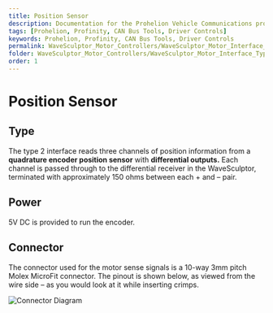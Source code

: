 ```yaml
---
title: Position Sensor
description: Documentation for the Prohelion Vehicle Communications protocol
tags: [Prohelion, Profinity, CAN Bus Tools, Driver Controls]
keywords: Prohelion, Profinity, CAN Bus Tools, Driver Controls
permalink: WaveSculptor_Motor_Controllers/WaveSculptor_Motor_Interface_Type_2/Position_Sensor.html
folder: WaveSculptor_Motor_Controllers/WaveSculptor_Motor_Interface_Type_2
order: 1
---
```


# Position Sensor

## Type

The type 2 interface reads three channels of position information from a <strong>quadrature encoder position sensor</strong> with <strong>differential outputs.</strong>  Each channel is passed through to the differential receiver in the WaveSculptor, terminated with approximately 150 ohms between each + and – pair.

## Power

5V DC is provided to run the encoder.

## Connector

The connector used for the motor sense signals is a 10-way 3mm pitch Molex MicroFit connector.  The pinout is shown below, as viewed from the wire side – as you would look at it while inserting crimps.  

![Connector Diagram](../images/WaveSculptor_Motor_Interface_T2/Connector1.png)

